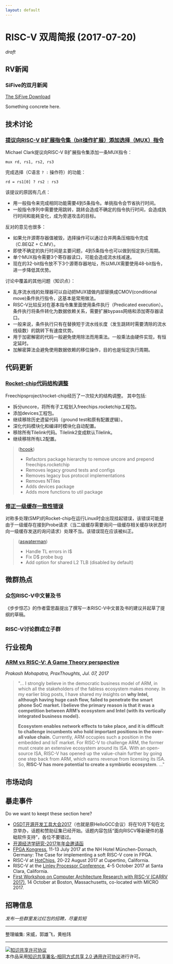 ```yaml
---
layout: default
---
```


# RISC-V 双周简报 (2017-07-20)

*draft*

## RV新闻

### SiFive的双月新闻

[The SiFive Download](http://sifive-3020607.hs-sites.com/welcome-the-sifive-download-1)

Something concrete here.

## 技术讨论

### [提议向RISC-V B扩展指令集（bit操作扩展）添加选择（MUX）指令](https://groups.google.com/a/groups.riscv.org/forum/#!topic/isa-dev/TWo_avwkMkU)

Michael Clark提议向RISC-V B扩展指令集添加一条MUX指令：

    mux rd, rs1, rs2, rs3

完成选择（C语言 ` ? : ` 操作符）的功能：

    rd = rs1[0] ? rs2 : rs3

该提议的原因有几点：
- 用一般指令来完成相同功能需要4到5条指令。单挑指令会节省执行时间。
- 一般指令序列中需要使用跳转，跳转会造成不确定的指令执行时间，会造成执行时间和能耗变化，成为旁道攻击的目标。

反对的意见也很多：
- 如果允许源寄存器值被毁，选择操作可以通过合并两条压缩指令完成（C.BEQZ + C.MV）。
- 即使不确定的执行时间是主要问题，4到5条指令也可以做到恒定执行周期。
- 单个MUX指令需要3个寄存器读口，可能会造成流水线减速。
- 现在的32-bit指令放不下3个源寄存器地址，所以MUX需要使用48-bit指令，进一步降低其优势。

讨论中覆盖的其他问题（知识点）：
- 乱序流水线的处理器可以自动把MUX错做内部替换成CMOV(conditional move)条件执行指令，这基本是常用做法。
- RISC-V比较反对在基本指令集里面使用条件执行（Predicated execution）。条件执行将条件转化为数据依赖关系，需要扩展bypass网络和添加寄存器读口。
- 一般来说，条件执行只有在替换短于流水线长度（发生跳转时需要清除的流水线级数）的跳转下有速度优势。
- 用于加密解密的代码一般避免使用除法而用乘法。一般乘法由硬件实现，有恒定延时。
- 加解密算法会避免使用数据依赖的移位操作，目的也是恒定执行周期。

## 代码更新

### [Rocket-chip代码结构调整](https://github.com/freechipsproject/rocket-chip/pull/845)

Freechipsproject/rocket-chip经历了一次较大的结构调整。
其中包括:
- 拆分uncore，将所有子工程划入freechips.rocketchip工程包。
- 添加devices工程包。
- 继续移除历史遗留代码（ground test和原有配置逻辑）。
- 深化代码模块化和编译时模块化自动配置。
- 移除所有Tilelink代码。Tilelink2变成默认Tilelink。
- 继续移除所有L2配置。

> ([hcook](https://github.com/hcook))
>
> - Refactors package hierarchy to remove uncore and prepend freechips.rocketchip
> - Removes legacy ground tests and configs
> - Removes legacy bus protocol implementations
> - Removes NTiles
> - Adds devices package
> - Adds more functions to util package

### [修正一级缓存一致性错误](https://github.com/freechipsproject/rocket-chip/pull/849)

对称多处理(SMP)的Rocket-chip在运行Linux时会出现挂起错误，该错误可能是由于一级缓存在接到Probe请求（当二级缓存需要询问一级缓存相关缓存块状态时向一级缓存发送的询问请求）处理不当。该错误现在应该被纠正。

> ([aswaterman](https://github.com/aswaterman))
>
> - Handle TL errors in I$
> - Fix D$ probe bug
> - Add option for shared L2 TLB (disabled by default)

## 微群热点

### 众包RISC-V中文普及书

《步步惊芯》的作者雷思磊提出了撰写一本RISC-V中文普及书的建议并起草了提纲的草稿。

### RISC-V讨论群成立子群

## 行业视角
	
### [ARM vs RISC-V: A Game Theory perspective](https://www.design-reuse.com/industryexpertblogs/42335/arm-vs-risc-v-a-game-theory-perspective.html)

*Prakash Mohapatra, PraxThoughts, Jul. 07, 2017*

> "... I strongly believe in the democratic business model of ARM, in which all the stakeholders of the fabless ecosystem makes money. In my earlier blog posts, I have shared my insights on **why Intel, although having huge cash flow, failed to penetrate the smart phone SoC market. I believe the primary reason is that it was a competition between ARM’s ecosystem and Intel (with its vertically integrated business model).**
> 
> **Ecosystem enables network effects to take place, and it is difficult to challenge incumbents who hold important positions in the over-all value chain.** Currently, ARM occupies such a position in the embedded and IoT market. For RISC-V to challenge ARM, the former must create an extensive ecosystem around its ISA. With an open-source ISA, RISC-V has opened up the value-chain further by going one step back from ARM, which earns revenue from licensing its ISA. So, **RISC-V has more potential to create a symbiotic ecosystem**. ..."


## 市场动向


## 暴走事件

Do we want to keept these section here?

+ [OSDT开源开发工具大会2017](http://www.hellogcc.org/?p=34315)（也就是原HelloGCC会议）将在10月下旬在北京举办，话题和赞助征集已经开始。话题内容包括“面向RISCV等新硬件的基础软件支持”，各位不要错过。
+ [开源经济学研究-2017年年会邀请函](http://www.open-source-economics.org/open_source_economics_2017.html?from=groupmessage&isappinstalled=0&nsukey=cJ6MILUSOlQVLLra8gxd8Kt%2BDNp5mIECXwcJ3gefg408v8gu5cKkkYT3r%2B7HLHOmTdOFslmM7xNVLYNKEm9zA2dGX2Q4ig%2BPY7%2BfHhrvCa1nMXXih6lokOVzdtgmTWuvraTIrSpfGVBs18w47a86zGn86LB2hoXk7hWxgXq6Zvl5LivWz8xo5vuoBflx1v0w)
+ [FPGA Kongress](http://www.fpga-kongress.de/de/programm-2017), 11-13 July 2017 at the NH Hotel München-Dornach, Germany: The Case for implementing a soft RISC-V core in FPGA.
+ RISC-V at [HotChips](https://www.hotchips.org/), 20-22 August 2017 at Cupertino, California.
+ RISC-V at the [Linley Processor Conference](http://www.linleygroup.com/events/event.php?num=43), 4-5 October 2017 at Santa Clara, California.
+ [First Workshop on Computer Architecture Research with RISC-V (CARRV 2017)](https://carrv.github.io/#first-workshop-on-computer-architecture-research-with-risc-v-carrv-2017), 14 October at Boston, Massachusetts, co-located with MICRO 2017.

## 招聘信息

*发布一些群里发过红包的招聘，尽量剪短*
 
----

整理编集: 宋威，郭雄飞，黄柏玮

----

<a rel="license" href="http://creativecommons.org/licenses/by-sa/2.0/"><img alt="知识共享许可协议" style="border-width:0" src="https://i.creativecommons.org/l/by-sa/2.0/88x31.png" /></a><br />本作品采用<a rel="license" href="http://creativecommons.org/licenses/by-sa/2.0/">知识共享署名-相同方式共享 2.0 通用许可协议</a>进行许可。
